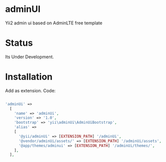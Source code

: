 adminUI
=======

Yii2 admin ui based on AdminLTE free template

Status
=======
Its Under Development.

Installation
=======
Add as extension. Code:

```php

'adminUi' => 
  [
    'name' => 'adminUi',
    'version' => '1.0',
	'bootstrap' => 'yii\adminUi\AdminUiBootstrap',
    'alias' => 
    [
      '@yii/adminUi' => [EXTENSION_PATH] '/adminUi',
      '@vendor/adminUi/assets/' => [EXTENSION_PATH] '/adminUi/assets',
      '@app/themes/adminui' => [EXTENSION_PATH] '/adminUi/themes/',
    ],
  ],
  
```
